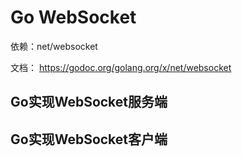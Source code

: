 # Go WebSocket

依赖：net/websocket  

文档： https://godoc.org/golang.org/x/net/websocket  


## Go实现WebSocket服务端



## Go实现WebSocket客户端 





